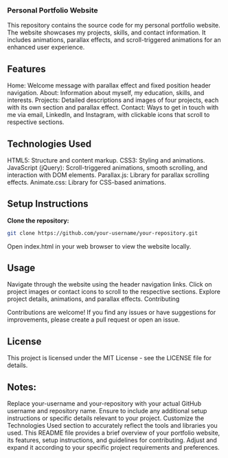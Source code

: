 ### Personal Portfolio Website

This repository contains the source code for my personal portfolio website. The website showcases my projects, skills, and contact information. It includes animations, parallax effects, and scroll-triggered animations for an enhanced user experience.

## Features

Home: Welcome message with parallax effect and fixed position header navigation.
About: Information about myself, my education, skills, and interests.
Projects: Detailed descriptions and images of four projects, each with its own section and parallax effect.
Contact: Ways to get in touch with me via email, LinkedIn, and Instagram, with clickable icons that scroll to respective sections.

## Technologies Used

HTML5: Structure and content markup.
CSS3: Styling and animations.
JavaScript (jQuery): Scroll-triggered animations, smooth scrolling, and interaction with DOM elements.
Parallax.js: Library for parallax scrolling effects.
Animate.css: Library for CSS-based animations.

## Setup Instructions

**Clone the repository:**

```bash
git clone https://github.com/your-username/your-repository.git
```
Open index.html in your web browser to view the website locally.

## Usage

Navigate through the website using the header navigation links.
Click on project images or contact icons to scroll to the respective sections.
Explore project details, animations, and parallax effects.
Contributing

Contributions are welcome! If you find any issues or have suggestions for improvements, please create a pull request or open an issue.

## License

This project is licensed under the MIT License - see the LICENSE file for details.

## Notes:
Replace your-username and your-repository with your actual GitHub username and repository name.
Ensure to include any additional setup instructions or specific details relevant to your project.
Customize the Technologies Used section to accurately reflect the tools and libraries you used.
This README file provides a brief overview of your portfolio website, its features, setup instructions, and guidelines for contributing. Adjust and expand it according to your specific project requirements and preferences.





